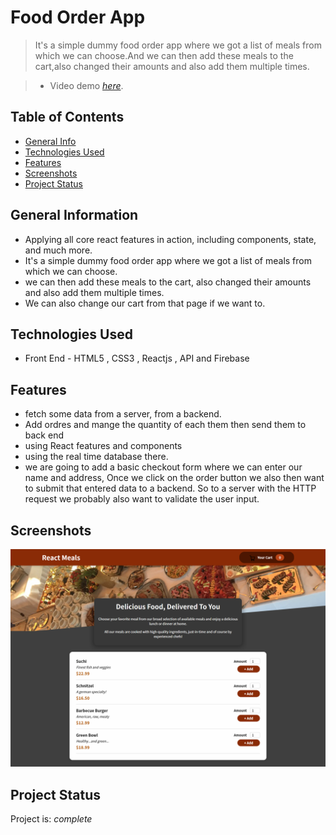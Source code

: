 
# Food Order App
> It's a simple dummy food order app where we got a list of meals from which we can choose.And we can then add these meals to the cart,also   changed their amounts and also add them multiple times.

>- Video demo [_here_](https://drive.google.com/file/d/1B2khABllLFRhw_g5tCAMqOz5QVLxM5z6/view?usp=share_link).

## Table of Contents
* [General Info](#general-information)
* [Technologies Used](#technologies-used)
* [Features](#features)
* [Screenshots](#screenshots)
* [Project Status](#project-status)



## General Information
- Applying all core react features in action, including components, state, and much more.
- It's a simple dummy food order app where we got a list of meals from which we can choose.
- we can then add these meals to the cart, also changed their amounts and also add them multiple times.
- We can also change our cart from that page if we want to.

## Technologies Used
- Front End - HTML5 , CSS3 , Reactjs , API and Firebase

 
## Features

- fetch some data from a server, from a backend.
- Add ordres and mange the quantity of each them then send them to back end 
- using React features and components 
- using the real time database there.
- we are going to add a basic checkout form where we can enter our name and address,
  Once we click on the order button we also then want to submit that entered data to a backend.
  So to a server with the HTTP request we probably also want to validate the user input.

## Screenshots
![Example screenshot](./Images/Screen.png)


## Project Status
Project is: _complete_ 



